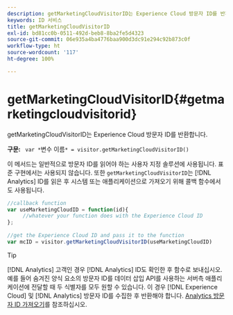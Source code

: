 ```yaml
---
description: getMarketingCloudVisitorID는 Experience Cloud 방문자 ID를 반환합니다.
keywords: ID 서비스
title: getMarketingCloudVisitorID
exl-id: bd81cc0b-0511-492d-beb8-8ba2fe5d4323
source-git-commit: 06e935a4ba4776baa900d3dc91e294c92b873c0f
workflow-type: ht
source-wordcount: '117'
ht-degree: 100%

---
```


# getMarketingCloudVisitorID{#getmarketingcloudvisitorid}

getMarketingCloudVisitorID는 Experience Cloud 방문자 ID를 반환합니다.

**구문:** ` var *`변수 이름`* = visitor.getMarketingCloudVisitorID()`

이 메서드는 일반적으로 방문자 ID를 읽어야 하는 사용자 지정 솔루션에 사용됩니다. 표준 구현에서는 사용되지 않습니다. 또한 `getMarketingCloudVisitorID`는 [!DNL Analytics] ID를 읽은 후 시스템 또는 애플리케이션으로 가져오기 위해 콜백 함수에서도 사용됩니다.

```js
//callback function 
var useMarketingCloudID = function(id){ 
     //whatever your function does with the Experience Cloud ID 
}; 
 
//get the Experience Cloud ID and pass it to the function 
var mcID = visitor.getMarketingCloudVisitorID(useMarketingCloudID)
```

>[!TIP]
>
>[!DNL Analytics] 고객인 경우 [!DNL Analytics] ID도 확인한 후 함수로 보내십시오. 예를 들어 숨겨진 양식 요소의 방문자 ID를 데이터 삽입 API를 사용하는 서버측 애플리케이션에 전달할 때 두 식별자를 모두 원할 수 있습니다. 이 경우 [!DNL Experience Cloud] 및 [!DNL Analytics] 방문자 ID를 수집한 후 반환해야 합니다. [Analytics 방문자 ID 가져오기](../../library/get-set/getanalyticsvisitorid.md)를 참조하십시오.
